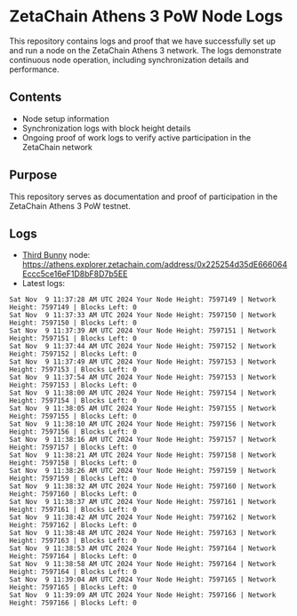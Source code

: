# ZetaChain Athens 3 PoW Node Logs
This repository contains logs and proof that we have successfully set up and run a node on the ZetaChain Athens 3 network. The logs demonstrate continuous node operation, including synchronization details and performance.

## Contents
- Node setup information
- Synchronization logs with block height details
- Ongoing proof of work logs to verify active participation in the ZetaChain network

## Purpose
This repository serves as documentation and proof of participation in the ZetaChain Athens 3 PoW testnet.

## Logs

- [Third Bunny](https://thirdbunny.xyz/) node: https://athens.explorer.zetachain.com/address/0x225254d35dE666064Eccc5ce16eF1D8bF8D7b5EE
- Latest logs:
```
Sat Nov  9 11:37:28 AM UTC 2024 Your Node Height: 7597149 | Network Height: 7597149 | Blocks Left: 0
Sat Nov  9 11:37:33 AM UTC 2024 Your Node Height: 7597150 | Network Height: 7597150 | Blocks Left: 0
Sat Nov  9 11:37:39 AM UTC 2024 Your Node Height: 7597151 | Network Height: 7597151 | Blocks Left: 0
Sat Nov  9 11:37:44 AM UTC 2024 Your Node Height: 7597152 | Network Height: 7597152 | Blocks Left: 0
Sat Nov  9 11:37:49 AM UTC 2024 Your Node Height: 7597153 | Network Height: 7597153 | Blocks Left: 0
Sat Nov  9 11:37:54 AM UTC 2024 Your Node Height: 7597153 | Network Height: 7597153 | Blocks Left: 0
Sat Nov  9 11:38:00 AM UTC 2024 Your Node Height: 7597154 | Network Height: 7597154 | Blocks Left: 0
Sat Nov  9 11:38:05 AM UTC 2024 Your Node Height: 7597155 | Network Height: 7597155 | Blocks Left: 0
Sat Nov  9 11:38:10 AM UTC 2024 Your Node Height: 7597156 | Network Height: 7597156 | Blocks Left: 0
Sat Nov  9 11:38:16 AM UTC 2024 Your Node Height: 7597157 | Network Height: 7597157 | Blocks Left: 0
Sat Nov  9 11:38:21 AM UTC 2024 Your Node Height: 7597158 | Network Height: 7597158 | Blocks Left: 0
Sat Nov  9 11:38:26 AM UTC 2024 Your Node Height: 7597159 | Network Height: 7597159 | Blocks Left: 0
Sat Nov  9 11:38:32 AM UTC 2024 Your Node Height: 7597160 | Network Height: 7597160 | Blocks Left: 0
Sat Nov  9 11:38:37 AM UTC 2024 Your Node Height: 7597161 | Network Height: 7597161 | Blocks Left: 0
Sat Nov  9 11:38:42 AM UTC 2024 Your Node Height: 7597162 | Network Height: 7597162 | Blocks Left: 0
Sat Nov  9 11:38:48 AM UTC 2024 Your Node Height: 7597163 | Network Height: 7597163 | Blocks Left: 0
Sat Nov  9 11:38:53 AM UTC 2024 Your Node Height: 7597164 | Network Height: 7597164 | Blocks Left: 0
Sat Nov  9 11:38:58 AM UTC 2024 Your Node Height: 7597164 | Network Height: 7597164 | Blocks Left: 0
Sat Nov  9 11:39:04 AM UTC 2024 Your Node Height: 7597165 | Network Height: 7597165 | Blocks Left: 0
Sat Nov  9 11:39:09 AM UTC 2024 Your Node Height: 7597166 | Network Height: 7597166 | Blocks Left: 0
```
